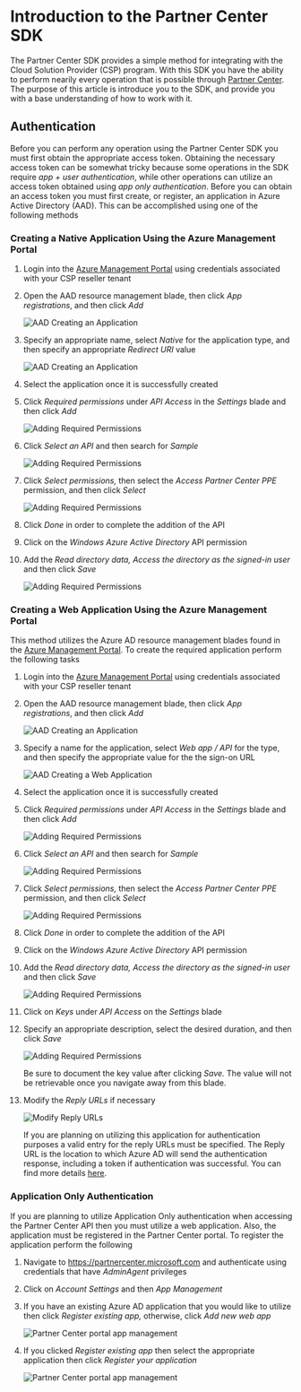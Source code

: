 # Introduction to the Partner Center SDK

The Partner Center SDK provides a simple method for integrating with the Cloud Solution Provider (CSP) program. With this SDK you have the 
ability to perform nearily every operation that is possible through [Partner Center](https://partnercenter.microsoft.com). The purpose of
this article is introduce you to the SDK, and provide you with a base understanding of how to work with it. 

## Authentication 
Before you can perform any operation using the Partner Center SDK you must first obtain the appropriate access token. Obtaining the necessary 
access token can be somewhat tricky because some operations in the SDK require *app + user authentication*, while other operations can utilize
an access token obtained using *app only authentication*. Before you can obtain an access token you must first create, or register, an 
application in Azure Active Directory (AAD). This can be accomplished using one of the following methods

### Creating a Native Application Using the Azure Management Portal
1. Login into the [Azure Management Portal](https://portal.azure.com) using credentials associated with your CSP reseller tenant
2. Open the AAD resource management blade, then click *App registrations*, and then click *Add*

	![AAD Creating an Application](Images/aadappmgmt01.png)

3. Specify an appropriate name, select *Native* for the application type, and then specify an appropriate *Redirect URI* value

	![AAD Creating an Application](Images/aadappmgmt09.png)

4. Select the application once it is successfully created
5. Click *Required permissions* under *API Access* in the *Settings* blade and then click *Add*

	![Adding Required Permissions](Images/aadappmgmt10.png)

6. Click *Select an API* and then search for *Sample*

	![Adding Required Permissions](Images/aadappmgmt11.png)

7. Click *Select permissions,* then select the *Access Partner Center PPE* permission, and then click *Select* 

	![Adding Required Permissions](Images/aadappmgmt12.png)
 
 8. Click *Done* in order to complete the addition of the API 

 9. Click on the *Windows Azure Active Directory* API permission

 10. Add the *Read directory data,* *Access the directory as the signed-in user* and then click *Save*
 	
	 ![Adding Required Permissions](Images/aadappmgmt13.png)


### Creating a Web Application Using the Azure Management Portal
This method utilizes the Azure AD resource management blades found in the [Azure Management Portal](https://portal.azure.com). To create 
the required application perform the following tasks

1. Login into the [Azure Management Portal](https://portal.azure.com) using credentials associated with your CSP reseller tenant
2. Open the AAD resource management blade, then click *App registrations*, and then click *Add*

	![AAD Creating an Application](Images/aadappmgmt01.png)

3. Specify a name for the application, select *Web app / API* for the type, and then specify the appropriate value for the the sign-on URL

	![AAD Creating a Web Application](Images/aadappmgmt02.png)

4. Select the application once it is successfully created
5. Click *Required permissions* under *API Access* in the *Settings* blade and then click *Add*

	![Adding Required Permissions](Images/aadappmgmt03.png)

6. Click *Select an API* and then search for *Sample*

	![Adding Required Permissions](Images/aadappmgmt04.png)

7. Click *Select permissions,* then select the *Access Partner Center PPE* permission, and then click *Select* 

	![Adding Required Permissions](Images/aadappmgmt05.png)
 
 8. Click *Done* in order to complete the addition of the API 

 9. Click on the *Windows Azure Active Directory* API permission

 10. Add the *Read directory data,* *Access the directory as the signed-in user* and then click *Save*
 	
	 ![Adding Required Permissions](Images/aadappmgmt06.png)

 11. Click on *Keys* under *API Access* on the *Settings* blade

 12. Specify an appropriate description, select the desired duration, and then click *Save*
 
     ![Adding Required Permissions](Images/aadappmgmt07.png)	

	 Be sure to document the key value after clicking *Save.* The value will not be retrievable once you navigate away from this blade. 

13. Modify the *Reply URLs* if necessary 

	![Modify Reply URLs](Images/aadappmgmt08.png)

	If you are planning on utilizing this application for authentication purposes a valid entry for the reply URLs must be specified. The Reply
	URL is the location to which Azure AD will send the authentication response, including a token if authentication was successful. You can find 
	more details [here](https://docs.microsoft.com/en-us/azure/active-directory/active-directory-authentication-scenarios). 
	

### Application Only Authentication 
If you are planning to utilize Application Only authentication when accessing the Partner Center API then you must utilize a web application. Also, 
the application must be registered in the Partner Center portal. To register the application perform the following  

1. Navigate to https://partnercenter.microsoft.com and authenticate using credentials that have *AdminAgent* privileges 
2. Click on *Account Settings* and then *App Management*
3. If you have an existing Azure AD application that you would like to utilize then click *Register existing app,* otherwise, click *Add new web app*

	![Partner Center portal app management](Images/appmgmt01.png)

4. If you clicked *Register existing app* then select the appropriate application then click *Register your application*

	![Partner Center portal app management](Images/appmgmt03.png)